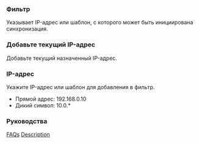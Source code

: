### Фильтр
Указывает IP-адрес или шаблон, с которого может быть инициирована синхронизация.

### Добавьте текущий IP-адрес
Добавьте текущий назначенный IP-адрес.

### IP-адрес
Укажите IP-адрес или шаблон для добавления в фильтр.

- Прямой адрес: 192.168.0.10
- Дикий символ: 10.0.*

### Руководства
[FAQs](https://sentaroh.github.io/Documents/SMBSync3/SMBSync3_FAQ_EN.htm)
[Description](https://sentaroh.github.io/Documents/SMBSync3/SMBSync3_Desc_EN.htm)
